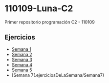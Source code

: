 # 110109-Luna-C2
Primer repositorio programación C2 - 110109

## Ejercicios 
- [Semana 1](./ejerciciosDeLaSemana/Semana1)
- [Semana 2](./ejerciciosDeLaSemana/Semana2)
- [Semana 3](./ejerciciosDeLaSemana/Semana3)
- [Semana 4](./ejerciciosDeLaSemana/Semana4)
- [Semana 5](./ejerciciosDeLaSemana/Semana5)
- [Semana 7(.ejerciciosDeLaSemana/Semana7)
  
